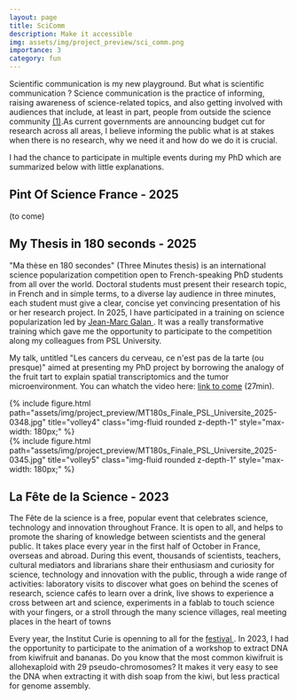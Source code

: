 ```yaml
---
layout: page
title: SciComm
description: Make it accessible
img: assets/img/project_preview/sci_comm.png
importance: 3
category: fun
---
```


Scientific communication is my new playground. But what is scientific communication ? Science communication is the practice of informing, raising awareness of science-related topics, and also getting involved with audiences that include, at least in part, people from outside the science community <a href="https://scienceeurope.org/our-priorities/science-communication/">(1)</a>.As current governments are announcing budget cut for research across all areas, I believe informing the public what is at stakes when there is no research, why we need it and how do we do it is crucial.

I had the chance to participate in multiple events during my PhD which are summarized below with little explanations.

## Pint Of Science France - 2025
(to come)

## My Thesis in 180 seconds - 2025

"Ma thèse en 180 secondes" (Three Minutes thesis) is an international science popularization competition open to French-speaking PhD students from all over the world. Doctoral students must present their research topic, in French and in simple terms, to a diverse lay audience in three minutes, each student must give a clear, concise yet convincing presentation of his or her research project. In 2025, I have participated in a training on science popularization led by <a href="https://cis.cnrs.fr/jean-marc-galan/">Jean-Marc Galan </a>. It was a really transformative training which gave me the opportunity to participate to the competition along my colleagues from PSL University.

My talk, untitled "Les cancers du cerveau, ce n'est pas de la tarte (ou presque)" aimed at presenting my PhD project by borrowing the analogy of the fruit tart to explain spatial transcriptomics and the tumor microenvironment. You can whatch the video here: <a href="https://www.youtube.com/watch?v=DUr-kcMwFFg">link to come</a> (27min).

<div class="d-flex justify-content-center gap-3 mt-3">
  <div>
    {% include figure.html path="assets/img/project_preview/MT180s_Finale_PSL_Universite_2025-0348.jpg" title="volley4" class="img-fluid rounded z-depth-1" style="max-width: 180px;" %}
  </div>
  <div>
    {% include figure.html path="assets/img/project_preview/MT180s_Finale_PSL_Universite_2025-0345.jpg" title="volley5" class="img-fluid rounded z-depth-1" style="max-width: 180px;" %}
  </div>
</div>

## La Fête de la Science - 2023

The Fête de la science is a free, popular event that celebrates science, technology and innovation throughout France. It is open to all, and helps to promote the sharing of knowledge between scientists and the general public. It takes place every year in the first half of October in France, overseas and abroad. During this event, thousands of scientists, teachers, cultural mediators and librarians share their enthusiasm and curiosity for science, technology and innovation with the public, through a wide range of activities: laboratory visits to discover what goes on behind the scenes of research, science cafés to learn over a drink, live shows to experience a cross between art and science, experiments in a fablab to touch science with your fingers, or a stroll through the many science villages, real meeting places in the heart of towns

Every year, the Institut Curie is openning to all for the <a href="https://curie.fr/fdls2023"> festival </a>. In 2023, I had the opportunity to participate to the animation of a workshop to extract DNA from kiwifruit and bananas. Do you know that the most common kiwifruit is allohexaploid with 29 pseudo-chromosomes? It makes it very easy to see the DNA when extracting it with dish soap from the kiwi, but less practical for genome assembly.
